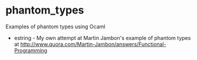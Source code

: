 phantom_types
=============

Examples of phantom types using Ocaml

- estring - My own attempt at Martin Jambon's example of phantom types at http://www.quora.com/Martin-Jambon/answers/Functional-Programming
